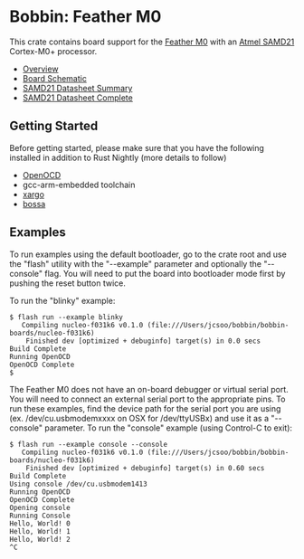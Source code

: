 # Bobbin: Feather M0

This crate contains board support for the [Feather M0](https://www.adafruit.com/product/2772) with an [Atmel SAMD21](http://www.atmel.com/products/microcontrollers/arm/sam-d.aspx) Cortex-M0+ processor.

- [Overview](https://www.adafruit.com/product/2772)
- [Board Schematic](https://learn.adafruit.com/assets/28801)
- [SAMD21 Datasheet Summary](http://www.atmel.com/Images/Atmel-42181-SAM-D21_Summary.pdf)
- [SAMD21 Datasheet Complete](https://cdn.sparkfun.com/datasheets/Dev/Arduino/Boards/Atmel-42181-SAM-D21_Datasheet.pdf)

## Getting Started

Before getting started, please make sure that you have the following installed in addition to Rust Nightly (more details to follow)

- [OpenOCD](http://openocd.org)
- gcc-arm-embedded toolchain
- [xargo](https://github.com/japaric/xargo)
- [bossa](http://www.shumatech.com/web/products/bossa)

## Examples

To run examples using the default bootloader, go to the crate root and use the "flash" utility with the "--example" parameter and optionally the "--console" flag. You will
need to put the board into bootloader mode first by pushing the reset button twice.

To run the "blinky" example:

```
$ flash run --example blinky
   Compiling nucleo-f031k6 v0.1.0 (file:///Users/jcsoo/bobbin/bobbin-boards/nucleo-f031k6)
    Finished dev [optimized + debuginfo] target(s) in 0.0 secs
Build Complete
Running OpenOCD
OpenOCD Complete
$
```

The Feather M0 does not have an on-board debugger or virtual serial port. You will need to connect an external serial port to the appropriate pins. To run these examples, find the device path for the serial port you are using (ex. /dev/cu.usbmodemxxxx on OSX for /dev/ttyUSBx) and use it as a "--console" parameter. 
To run the "console" example (using Control-C to exit):

```
$ flash run --example console --console
   Compiling nucleo-f031k6 v0.1.0 (file:///Users/jcsoo/bobbin/bobbin-boards/nucleo-f031k6)
    Finished dev [optimized + debuginfo] target(s) in 0.60 secs
Build Complete
Using console /dev/cu.usbmodem1413
Running OpenOCD
OpenOCD Complete
Opening console
Running Console
Hello, World! 0
Hello, World! 1
Hello, World! 2
^C
```